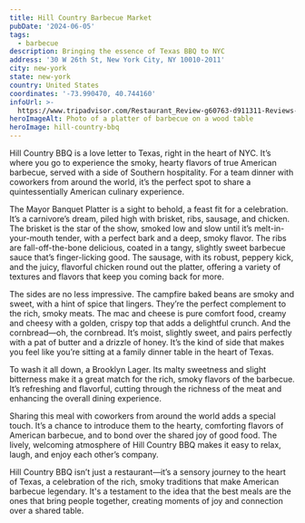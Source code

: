 ```yaml
---
title: Hill Country Barbecue Market
pubDate: '2024-06-05'
tags:
  - barbecue
description: Bringing the essence of Texas BBQ to NYC
address: '30 W 26th St, New York City, NY 10010-2011'
city: new-york
state: new-york
country: United States
coordinates: '-73.990470, 40.744160'
infoUrl: >-
  https://www.tripadvisor.com/Restaurant_Review-g60763-d911311-Reviews-Hill_Country_Barbecue_Market-New_York_City_New_York.html
heroImageAlt: Photo of a platter of barbecue on a wood table
heroImage: hill-country-bbq
---
```


Hill Country BBQ is a love letter to Texas, right in the heart of NYC. It’s where you go to experience the smoky, hearty flavors of true American barbecue, served with a side of Southern hospitality. For a team dinner with coworkers from around the world, it’s the perfect spot to share a quintessentially American culinary experience.

The Mayor Banquet Platter is a sight to behold, a feast fit for a celebration. It’s a carnivore’s dream, piled high with brisket, ribs, sausage, and chicken. The brisket is the star of the show, smoked low and slow until it’s melt-in-your-mouth tender, with a perfect bark and a deep, smoky flavor. The ribs are fall-off-the-bone delicious, coated in a tangy, slightly sweet barbecue sauce that’s finger-licking good. The sausage, with its robust, peppery kick, and the juicy, flavorful chicken round out the platter, offering a variety of textures and flavors that keep you coming back for more.

The sides are no less impressive. The campfire baked beans are smoky and sweet, with a hint of spice that lingers. They’re the perfect complement to the rich, smoky meats. The mac and cheese is pure comfort food, creamy and cheesy with a golden, crispy top that adds a delightful crunch. And the cornbread—oh, the cornbread. It’s moist, slightly sweet, and pairs perfectly with a pat of butter and a drizzle of honey. It’s the kind of side that makes you feel like you’re sitting at a family dinner table in the heart of Texas.

To wash it all down, a Brooklyn Lager. Its malty sweetness and slight bitterness make it a great match for the rich, smoky flavors of the barbecue. It’s refreshing and flavorful, cutting through the richness of the meat and enhancing the overall dining experience.

Sharing this meal with coworkers from around the world adds a special touch. It’s a chance to introduce them to the hearty, comforting flavors of American barbecue, and to bond over the shared joy of good food. The lively, welcoming atmosphere of Hill Country BBQ makes it easy to relax, laugh, and enjoy each other’s company.

Hill Country BBQ isn’t just a restaurant—it’s a sensory journey to the heart of Texas, a celebration of the rich, smoky traditions that make American barbecue legendary. It's a testament to the idea that the best meals are the ones that bring people together, creating moments of joy and connection over a shared table.
